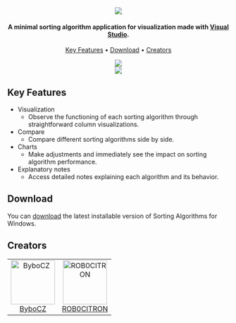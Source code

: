 
<div align="center"><img src="https://github.com/ROB0CITRON/SortingProject/assets/97798689/fa49f921-db98-416d-b542-9d8e70bfb197"> </div>
	
<h4 align="center">A minimal sorting algorithm application for visualization made with <a href="https://visualstudio.microsoft.com/cs/">Visual Studio</a>.</h4>

<p align="center">
  <a href="#key-features">Key Features</a> •
  <a href="#download">Download</a> •
  <a href="#creators">Creators</a> 
</p>

<div align="center">
<img src="https://github.com/ROB0CITRON/SortingProject/assets/97798689/fe588aa2-852f-4cec-b193-bb30227e219f">
</div>	
	
<div align="center">
<img src="https://github.com/ROB0CITRON/SortingProject/assets/97798689/3ff38a83-b0a7-4810-a93b-3ce6133f244e">
</div>


## Key Features

* Visualization
  - Observe the functioning of each sorting algorithm through straightforward column visualizations.
* Compare
  - Compare different sorting algorithms side by side.
* Charts
  - Make adjustments and immediately see the impact on sorting algorithm performance.
* Explanatory notes
  - Access detailed notes explaining each algorithm and its behavior.

## Download

You can [download](https://github.com/user-attachments/files/15509966/Zlabari_project.zip) the latest
installable version of Sorting Algorithms for Windows.

## Creators

<table>
	<tr>
		<td align="center" valign="top"><a href="https://github.com/ByboCZ"><img src="https://avatars.githubusercontent.com/u/97798689?v=4" width="100px;" alt="ByboCZ"/><br/><sub<b>ByboCZ</b></sub></a>
		<td align="center" valign="top"><a href="https://github.com/ROB0CITRON"><img src="https://avatars.githubusercontent.com/u/155917021?v=4" width="100px;" alt="ROB0CITRON"/><br/><sub<b>ROB0CITRON</b></sub></a>
	</tr>
</table>

